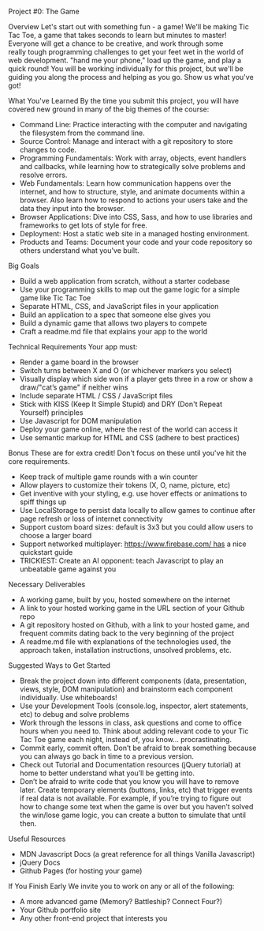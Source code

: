 Project #0: The Game

Overview
Let's start out with something fun - a game!
We'll be making Tic Tac Toe, a game that takes seconds to learn but minutes to master! Everyone will get a chance to be creative, and work through some really tough programming challenges to get your feet wet in the world of web development.
"hand me your phone," load up the game, and play a quick round!
You will be working individually for this project, but we'll be guiding you along the process and helping as you go. Show us what you've got!


What You've Learned
By the time you submit this project, you will have covered new ground in many of the big themes of the course:
* Command Line: Practice interacting with the computer and navigating the filesystem from the command line.
* Source Control: Manage and interact with a git repository to store changes to code.
* Programming Fundamentals: Work with array, objects, event handlers and callbacks, while learning how to strategically solve problems and resolve errors.
* Web Fundamentals: Learn how communication happens over the internet, and how to structure, style, and animate documents within a browser. Also learn how to respond to actions your users take and the data they input into the browser.
* Browser Applications: Dive into CSS, Sass, and how to use libraries and frameworks to get lots of style for free.
* Deployment: Host a static web site in a managed hosting environment.
* Products and Teams: Document your code and your code repository so others understand what you've built.


Big Goals
* Build a web application from scratch, without a starter codebase
* Use your programming skills to map out the game logic for a simple game like Tic Tac Toe
* Separate HTML, CSS, and JavaScript files in your application
* Build an application to a spec that someone else gives you
* Build a dynamic game that allows two players to compete
* Craft a readme.md file that explains your app to the world


Technical Requirements
Your app must:
* Render a game board in the browser
* Switch turns between X and O (or whichever markers you select)
* Visually display which side won if a player gets three in a row or show a draw/"cat’s game" if neither wins
* Include separate HTML / CSS / JavaScript files
* Stick with KISS (Keep It Simple Stupid) and DRY (Don't Repeat Yourself) principles
* Use Javascript for DOM manipulation
* Deploy your game online, where the rest of the world can access it
* Use semantic markup for HTML and CSS (adhere to best practices)


Bonus
These are for extra credit! Don't focus on these until you've hit the core requirements.
* Keep track of multiple game rounds with a win counter
* Allow players to customize their tokens (X, O, name, picture, etc)
* Get inventive with your styling, e.g. use hover effects or animations to spiff things up
* Use LocalStorage to persist data locally to allow games to continue after page refresh or loss of internet connectivity
* Support custom board sizes: default is 3x3 but you could allow users to choose a larger board
* Support networked multiplayer: https://www.firebase.com/ has a nice quickstart guide
* TRICKIEST: Create an AI opponent: teach Javascript to play an unbeatable game against you


Necessary Deliverables
* A working game, built by you, hosted somewhere on the internet
* A link to your hosted working game in the URL section of your Github repo
* A git repository hosted on Github, with a link to your hosted game, and frequent commits dating back to the very beginning of the project
* A readme.md file with explanations of the technologies used, the approach taken, installation instructions, unsolved problems, etc.


Suggested Ways to Get Started
* Break the project down into different components (data, presentation, views, style, DOM manipulation) and brainstorm each component individually. Use whiteboards!
* Use your Development Tools (console.log, inspector, alert statements, etc) to debug and solve problems
* Work through the lessons in class, ask questions and come to office hours when you need to. Think about adding relevant code to your Tic Tac Toe game each night, instead of, you know... procrastinating.
* Commit early, commit often. Don’t be afraid to break something because you can always go back in time to a previous version.
* Check out Tutorial and Documentation resources (jQuery tutorial) at home to better understand what you’ll be getting into.
* Don’t be afraid to write code that you know you will have to remove later. Create temporary elements (buttons, links, etc) that trigger events if real data is not available. For example, if you’re trying to figure out how to change some text when the game is over but you haven’t solved the win/lose game logic, you can create a button to simulate that until then.


Useful Resources
* MDN Javascript Docs (a great reference for all things Vanilla Javascript)
* jQuery Docs
* Github Pages (for hosting your game)


If You Finish Early
We invite you to work on any or all of the following:
* A more advanced game (Memory? Battleship? Connect Four?)
* Your Github portfolio site
* Any other front-end project that interests you
